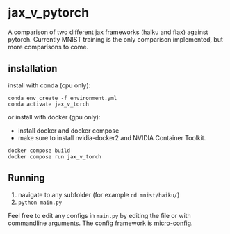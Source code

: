 # jax_v_pytorch

A comparison of two different jax frameworks (haiku and flax) against pytorch. Currently MNIST training is the only comparison implemented, but more comparisons to come.

## installation

install with conda (cpu only):

``` shell
conda env create -f environment.yml
conda activate jax_v_torch
```

or install with docker (gpu only):

* install docker and docker compose
* make sure to install nvidia-docker2 and NVIDIA Container Toolkit.
``` shell
docker compose build
docker compose run jax_v_torch
```
## Running

1. navigate to any subfolder (for example `cd mnist/haiku/`)
2. `python main.py`

Feel free to edit any configs in `main.py` by editing the file or with commandline arguments. The config framework is [micro-config](https://github.com/Sea-Snell/micro_config).
